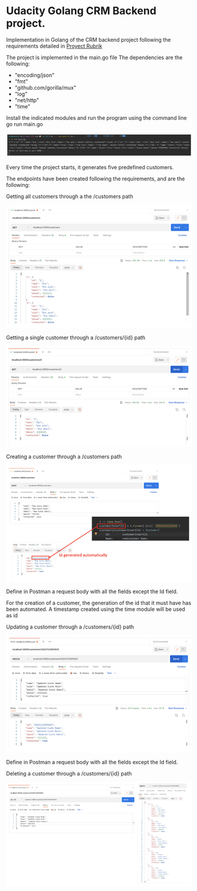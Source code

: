 # Udacity Golang CRM Backend project.

Implementation in Golang of the CRM backend project following the requirements detailed in [Proyect Rubrik](https://review.udacity.com/#!/rubrics/4856/view "Proyect Rubrik")

The project is implemented in the main.go file
The dependencies are the following:

*	"encoding/json"
*	"fmt"
*	"github.com/gorilla/mux"
*	"log"
*	"net/http"
*	"time"
  
Install the indicated modules and run the program using the command line go run main.go

![picture alt](https://github.com/erfederuiz/udagoback/blob/main/images/01_20220125_%202022-11-23_14.42.22.png)

Every time the project starts, it generates five predefined customers.

The endpoints have been created following the requirements, and are the following:

Getting all customers through a the /customers path

![picture alt](https://github.com/erfederuiz/udagoback/blob/main/images/02_20220125_%202022-11-23_14.45.11.png)

Getting a single customer through a /customers/{id} path

![picture alt](https://github.com/erfederuiz/udagoback/blob/main/images/03_20220125_%202022-11-23_14.45.28.png)

Creating a customer through a /customers path

![picture alt](https://github.com/erfederuiz/udagoback/blob/main/images/04_20220125_%202022-11-23_14.47.40.png)

Define in Postman a request body with all the fields except the Id field.

For the creation of a customer, the generation of the id that it must have has been automated.
A timestamp created using the time module will be used as id

Updating a customer through a /customers/{id} path

![picture alt](https://github.com/erfederuiz/udagoback/blob/main/images/05_20220125_%202022-11-23_14.48.01.png)

Define in Postman a request body with all the fields except the Id field.

Deleting a customer through a /customers/{id} path

![picture alt](https://github.com/erfederuiz/udagoback/blob/main/images/06_20220125_%202022-11-23_14.48.28.png)













